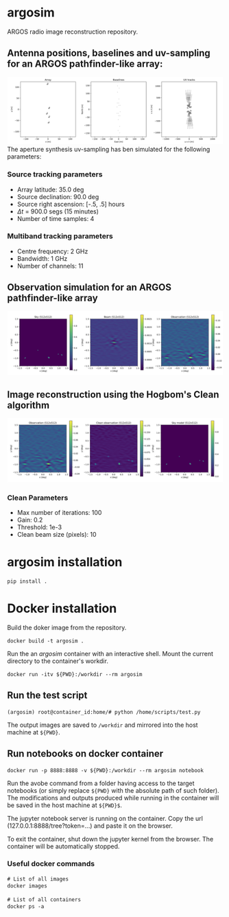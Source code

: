 # argosim
ARGOS radio image reconstruction repository.

## Antenna positions, baselines and uv-sampling for an ARGOS pathfinder-like array:
![Antenna positions](figures/array_baselines.png)
The aperture synthesis uv-sampling has ben simulated for the following parameters:
### Source tracking parameters
- Array latitude: 35.0 deg
- Source declination: 90.0 deg
- Source right ascension: [-.5, .5] hours
- $\Delta t$ = 900.0 segs (15 minutes)
- Number of time samples: 4
### Multiband tracking parameters
- Centre frequency: 2 GHz
- Bandwidth: 1 GHz
- Number of channels: 11

## Observation simulation for an ARGOS pathfinder-like array
![Observation simulation](figures/observation.png)

## Image reconstruction using the Hogbom's Clean algorithm
![Image reconstruction](figures/clean_observation.png)

### Clean Parameters
- Max number of iterations: 100
- Gain: 0.2
- Threshold: 1e-3
- Clean beam size (pixels): 10

# argosim installation
```
pip install .
```

# Docker installation
Build the doker image from the repository.
```
docker build -t argosim .
```
Run the an _argosim_ container with an interactive shell. Mount the current directory to the container's workdir.
```
docker run -itv ${PWD}:/workdir --rm argosim
```

## Run the test script
```
(argosim) root@container_id:home/# python /home/scripts/test.py
```
The output images are saved to `/workdir` and mirrored into the host machine at `${PWD}`.

## Run notebooks on docker container
```
docker run -p 8888:8888 -v ${PWD}:/workdir --rm argosim notebook
```
Run the avobe command from a folder having access to the target notebooks (or simply replace `${PWD}` with the absolute path of such folder). The modifications and outputs produced while running in the container will be saved in the host machine at `${PWD}$`.

The jupyter notebook server is running on the container. Copy the url (127.0.0.1:8888/tree?token=...) and paste it on the browser.

To exit the container, shut down the jupyter kernel from the browser. The container will be automatically stopped.

### Useful docker commands
```
# List of all images
docker images

# List of all containers
docker ps -a
```
